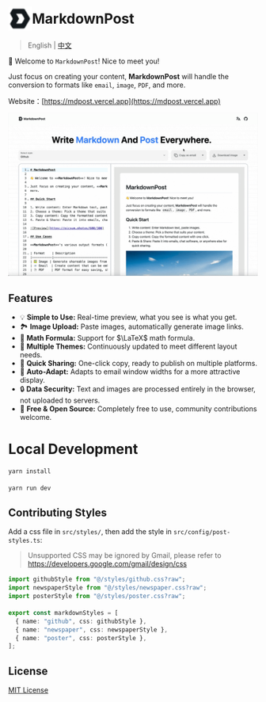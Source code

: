 <h1 style="display: flex; align-items: center;"><img src="https://raw.githubusercontent.com/Cyronlee/markdown-post/refs/heads/master/public/logo.svg" width="48" height="48" > MarkdownPost</h1>

> English | [中文](https://github.com/Cyronlee/markdown-post/blob/master/README-zh.md)

👋 Welcome to `MarkdownPost`! Nice to meet you!

Just focus on creating your content, **MarkdownPost** will handle the conversion to formats like `email`, `image`,
`PDF`, and more.

Website：[https://mdpost.vercel.app](https://mdpost.vercel.app)

![](https://raw.githubusercontent.com/Cyronlee/markdown-post/refs/heads/master/docs/demo-en.gif)

## Features

- 💡 **Simple to Use:** Real-time preview, what you see is what you get.
- 🏞️ **Image Upload:** Paste images, automatically generate image links.
- 🧮 **Math Formula:** Support for $\LaTeX$ math formula.
- 🎨 **Multiple Themes:** Continuously updated to meet different layout needs.
- 📧 **Quick Sharing:** One-click copy, ready to publish on multiple platforms.
- 📄 **Auto-Adapt:** Adapts to email window widths for a more attractive display.
- 🔒 **Data Security:** Text and images are processed entirely in the browser, not uploaded to servers.
- 🌟 **Free & Open Source:** Completely free to use, community contributions welcome.

# Local Development

```bash
yarn install

yarn run dev
```

## Contributing Styles

Add a css file in `src/styles/`, then add the style in `src/config/post-styles.ts`:

> Unsupported CSS may be ignored by Gmail, please refer to <https://developers.google.com/gmail/design/css>

```ts
import githubStyle from "@/styles/github.css?raw";
import newspaperStyle from "@/styles/newspaper.css?raw";
import posterStyle from "@/styles/poster.css?raw";

export const markdownStyles = [
  { name: "github", css: githubStyle },
  { name: "newspaper", css: newspaperStyle },
  { name: "poster", css: posterStyle },
];
```

## License

[MIT License](https://github.com/Cyronlee/markdown-post/blob/master/LICENSE)
